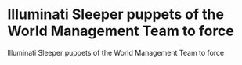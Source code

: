 # Illuminati Sleeper puppets of the World Management Team to force

Illuminati Sleeper puppets of the World Management Team to force
